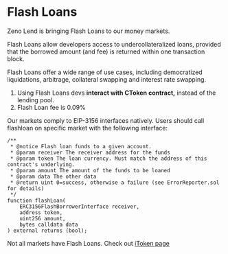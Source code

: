 # Flash Loans

Zeno Lend is bringing Flash Loans to our money markets.

Flash Loans allow developers access to undercollateralized loans, provided that the borrowed amount (and fee) is returned within one transaction block.

Flash Loans offer a wide range of use cases, including democratized liquidations, arbitrage, collateral swapping and interest rate swapping.

1. Using Flash Loans devs **interact with CToken contract,** instead of the lending pool.
2. Flash Loan fee is 0.09%

Our markets comply to EIP-3156 interfaces natively. Users should call flashloan on specific market with the following interface:

```
/**
 * @notice Flash loan funds to a given account.
 * @param receiver The receiver address for the funds
 * @param token The loan currency. Must match the address of this contract's underlying.
 * @param amount The amount of the funds to be loaned
 * @param data The other data
 * @return uint 0=success, otherwise a failure (see ErrorReporter.sol for details)
 */
function flashLoan(
    ERC3156FlashBorrowerInterface receiver,
    address token,
    uint256 amount,
    bytes calldata data
) external returns (bool);
```

Not all markets have Flash Loans. Check out [iToken page](resources/itoken-addresses.md)

